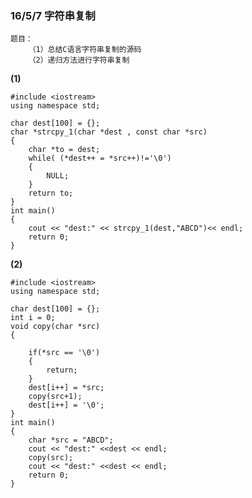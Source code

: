 ### 16/5/7 字符串复制 ###
	题目：
		（1）总结C语言字符串复制的源码
		（2）递归方法进行字符串复制
**(1)**

	#include <iostream>
	using namespace std;

	char dest[100] = {};
	char *strcpy_1(char *dest , const char *src)
	{
	    char *to = dest;
	    while( (*dest++ = *src++)!='\0')
	    {
	        NULL;
	    }
	    return to;
	}
	int main()
	{
	    cout << "dest:" << strcpy_1(dest,"ABCD")<< endl;
	    return 0;
	}
**(2)**

	#include <iostream>
	using namespace std;
	
	char dest[100] = {};
	int i = 0;
	void copy(char *src)
	{
	
	    if(*src == '\0')
	    {
	        return;
	    }
	    dest[i++] = *src;
	    copy(src+1);
	    dest[i++] = '\0';
	}
	int main()
	{
	    char *src = "ABCD";
	    cout << "dest:" <<dest << endl;
	    copy(src);
	    cout << "dest:" <<dest << endl;
	    return 0;
	}

